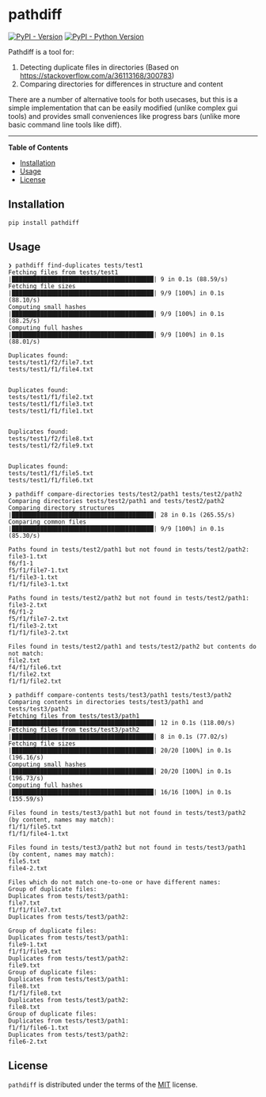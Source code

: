 # pathdiff

[![PyPI - Version](https://img.shields.io/pypi/v/pathdiff.svg)](https://pypi.org/project/pathdiff)
[![PyPI - Python Version](https://img.shields.io/pypi/pyversions/pathdiff.svg)](https://pypi.org/project/pathdiff)

Pathdiff is a tool for:

1. Detecting duplicate files in directories (Based on https://stackoverflow.com/a/36113168/300783)
2. Comparing directories for differences in structure and content

There are a number of alternative tools for both usecases, but this is a simple
implementation that can be easily modified (unlike complex gui tools) and
provides small conveniences like progress bars (unlike more basic command line
tools like diff).

---

**Table of Contents**

- [Installation](#installation)
- [Usage](#usage)
- [License](#license)

## Installation

```console
pip install pathdiff
```

## Usage

```console
❯ pathdiff find-duplicates tests/test1
Fetching files from tests/test1
|████████████████████████████████████████| 9 in 0.1s (88.59/s)
Fetching file sizes
|████████████████████████████████████████| 9/9 [100%] in 0.1s (88.10/s)
Computing small hashes
|████████████████████████████████████████| 9/9 [100%] in 0.1s (88.25/s)
Computing full hashes
|████████████████████████████████████████| 9/9 [100%] in 0.1s (88.01/s)

Duplicates found:
tests/test1/f2/file7.txt
tests/test1/f1/file4.txt


Duplicates found:
tests/test1/f1/file2.txt
tests/test1/f1/file3.txt
tests/test1/f1/file1.txt


Duplicates found:
tests/test1/f2/file8.txt
tests/test1/f2/file9.txt


Duplicates found:
tests/test1/f1/file5.txt
tests/test1/f1/file6.txt
```

```console
❯ pathdiff compare-directories tests/test2/path1 tests/test2/path2
Comparing directories tests/test2/path1 and tests/test2/path2
Comparing directory structures
|████████████████████████████████████████| 28 in 0.1s (265.55/s)
Comparing common files
|████████████████████████████████████████| 9/9 [100%] in 0.1s (85.30/s)

Paths found in tests/test2/path1 but not found in tests/test2/path2:
file3-1.txt
f6/f1-1
f5/f1/file7-1.txt
f1/file3-1.txt
f1/f1/file3-1.txt

Paths found in tests/test2/path2 but not found in tests/test2/path1:
file3-2.txt
f6/f1-2
f5/f1/file7-2.txt
f1/file3-2.txt
f1/f1/file3-2.txt

Files found in tests/test2/path1 and tests/test2/path2 but contents do not match:
file2.txt
f4/f1/file6.txt
f1/file2.txt
f1/f1/file2.txt
```

```console
❯ pathdiff compare-contents tests/test3/path1 tests/test3/path2
Comparing contents in directories tests/test3/path1 and tests/test3/path2
Fetching files from tests/test3/path1
|████████████████████████████████████████| 12 in 0.1s (118.00/s)
Fetching files from tests/test3/path2
|████████████████████████████████████████| 8 in 0.1s (77.02/s)
Fetching file sizes
|████████████████████████████████████████| 20/20 [100%] in 0.1s (196.16/s)
Computing small hashes
|████████████████████████████████████████| 20/20 [100%] in 0.1s (196.73/s)
Computing full hashes
|████████████████████████████████████████| 16/16 [100%] in 0.1s (155.59/s)

Files found in tests/test3/path1 but not found in tests/test3/path2 (by content, names may match):
f1/f1/file5.txt
f1/f1/file4-1.txt

Files found in tests/test3/path2 but not found in tests/test3/path1 (by content, names may match):
file5.txt
file4-2.txt

Files which do not match one-to-one or have different names:
Group of duplicate files:
Duplicates from tests/test3/path1:
file7.txt
f1/f1/file7.txt
Duplicates from tests/test3/path2:

Group of duplicate files:
Duplicates from tests/test3/path1:
file9-1.txt
f1/f1/file9.txt
Duplicates from tests/test3/path2:
file9.txt
Group of duplicate files:
Duplicates from tests/test3/path1:
file8.txt
f1/f1/file8.txt
Duplicates from tests/test3/path2:
file8.txt
Group of duplicate files:
Duplicates from tests/test3/path1:
f1/f1/file6-1.txt
Duplicates from tests/test3/path2:
file6-2.txt
```

## License

`pathdiff` is distributed under the terms of the [MIT](https://spdx.org/licenses/MIT.html) license.
